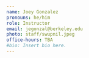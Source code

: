 ```yaml
---
name: Joey Gonzalez
pronouns: he/him
role: Instructor
email: jegonzal@berkeley.edu
photo: staff/swupnil.jpeg
office-hours: TBA
#bio: Insert bio here.
---
```

